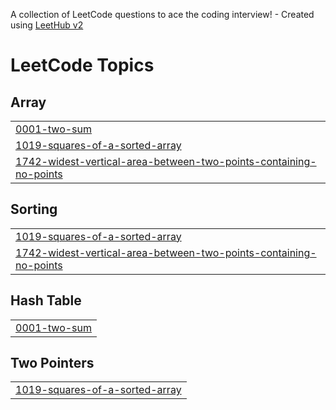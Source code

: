 A collection of LeetCode questions to ace the coding interview! - Created using [LeetHub v2](https://github.com/arunbhardwaj/LeetHub-2.0)
<!---LeetCode Topics Start-->
# LeetCode Topics
## Array
|  |
| ------- |
| [0001-two-sum](https://github.com/Nivin24/Leetcode_by_Nivin/tree/master/0001-two-sum) |
| [1019-squares-of-a-sorted-array](https://github.com/Nivin24/Leetcode_by_Nivin/tree/master/1019-squares-of-a-sorted-array) |
| [1742-widest-vertical-area-between-two-points-containing-no-points](https://github.com/Nivin24/Leetcode_by_Nivin/tree/master/1742-widest-vertical-area-between-two-points-containing-no-points) |
## Sorting
|  |
| ------- |
| [1019-squares-of-a-sorted-array](https://github.com/Nivin24/Leetcode_by_Nivin/tree/master/1019-squares-of-a-sorted-array) |
| [1742-widest-vertical-area-between-two-points-containing-no-points](https://github.com/Nivin24/Leetcode_by_Nivin/tree/master/1742-widest-vertical-area-between-two-points-containing-no-points) |
## Hash Table
|  |
| ------- |
| [0001-two-sum](https://github.com/Nivin24/Leetcode_by_Nivin/tree/master/0001-two-sum) |
## Two Pointers
|  |
| ------- |
| [1019-squares-of-a-sorted-array](https://github.com/Nivin24/Leetcode_by_Nivin/tree/master/1019-squares-of-a-sorted-array) |
<!---LeetCode Topics End-->